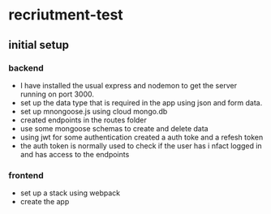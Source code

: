 # recriutment-test

## initial setup

### backend

- I have installed the usual express and nodemon to get the server running on port 3000.
- set up the data type that is required in the app using json and form data.
- set up mnongoose.js using cloud mongo.db
- created endpoints in the routes folder
- use some mongoose schemas to create and delete data
- using jwt for some authentication created a auth toke and a refesh token
- the auth token is normally used to check if the user has i nfact logged in and has access to the endpoints

### frontend

- set up a stack using webpack
- create the app
